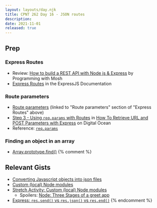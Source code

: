 ```yaml
---
layout: layouts/day.njk
title: CPNT 262 Day 16 - JSON routes
description: 
date: 2021-11-01
released: true
---
```


## Prep
### Express Routes
- Review: [How to build a REST API with Node js & Express](https://www.youtube.com/watch?v=pKd0Rpw7O48) by Programming with Mosh
- [Express Routes](https://expressjs.com/en/guide/routing.html) in the ExpressJS Documentation

### Route parameters
- [Route parameters](https://expressjs.com/en/guide/routing.html#route-parameters) (linked to "Route parameters" section of "Express Routes" above)
- [Step 3 - Using `req.params` with Routes](https://www.digitalocean.com/community/tutorials/use-expressjs-to-get-url-and-post-parameters#step-3-–-using-req-params-with-routes) in [How To Retrieve URL and POST Parameters with Express](https://www.digitalocean.com/community/tutorials/use-expressjs-to-get-url-and-post-parameters) on Digital Ocean
- Reference: [`req.params`](https://expressjs.com/en/4x/api.html#req.params)

### Finding an object in an array
- [Array.prototype.find()](https://developer.mozilla.org/en-US/docs/Web/JavaScript/Reference/Global_Objects/Array/find)
{% comment %}

## Relevant Gists
- [Converting Javascript objects into json files](https://gist.github.com/acidtone/9ba1c784d5f78fdc9dc4df9c6f26bcf8)
- [Custom (local) Node modules](https://gist.github.com/acidtone/4dd61a189ef934a76df8efde14738dfe)
- [Stretch Activity: Custom (local) Node modules](https://gist.github.com/acidtone/ebdc01c9fe3516f6d34fd3ff1249349c)
    - Spoilers: [Node: Three Stages of a greet app](https://gist.github.com/acidtone/7ab0bd9d11f8d85a39fe185d2fb0a065)
- [Express: `res.send()` vs `res.json()` vs `res.end()`](https://gist.github.com/acidtone/df91c6276e69ae3726e3f8b39223ceec)
{% endcomment %}